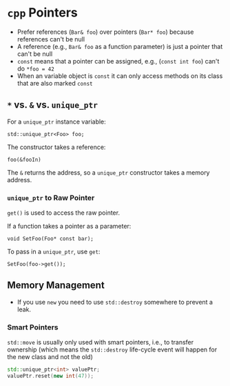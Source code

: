 # `cpp` Pointers

- Prefer references (`Bar& foo`) over pointers (`Bar* foo`) because references can't be null
- A reference (e.g., `Bar& foo` as a function parameter) is just a pointer that can't be null
- `const` means that a pointer can be assigned, e.g., (`const int foo`) can't do `*foo = 42`
- When an variable object is `const` it can only access methods on its class that are also marked `const`

## `*` vs. `&` vs. `unique_ptr`

For a `unique_ptr` instance variable:

```
std::unique_ptr<Foo> foo;
```

The constructor takes a reference:

```
foo(&fooIn)
```

The `&` returns the address, so a `unique_ptr` constructor takes a memory address.

### `unique_ptr` to Raw Pointer

`get()` is used to access the raw pointer.

If a function takes a pointer as a parameter:

```
void SetFoo(Foo* const bar);
```

To pass in a `unique_ptr`, use `get`:

```
SetFoo(foo->get());
```

## Memory Management

- If you use `new` you need to use `std::destroy` somewhere to prevent a leak.

### Smart Pointers

`std::move` is usually only used with smart pointers, i.e., to transfer ownership (which means the `std::destroy` life-cycle event will happen for the new class and not the old)

``` cpp
std::unique_ptr<int> valuePtr;
valuePtr.reset(new int(47));
```
